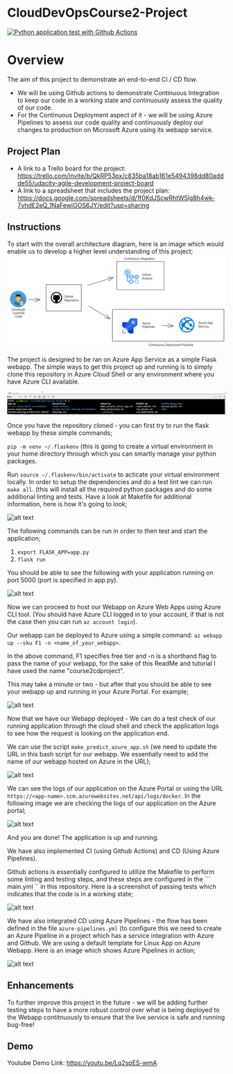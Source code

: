 # CloudDevOpsCourse2-Project

[![Python application test with Github Actions](https://github.com/SyedFurqan1/CloudDevOpsCourse2-Project/actions/workflows/main.yml/badge.svg)](https://github.com/SyedFurqan1/CloudDevOpsCourse2-Project/actions/workflows/main.yml)

# Overview

The aim of this project to demonstrate an end-to-end CI / CD flow. 

* We will be using Github actions to demonstrate Continuous Integration to keep our code in a working state and continuously assess the quality of our code. 
* For the Continuous Deployment aspect of it - we will be using Azure Pipelines to assess our code quality and continuously deploy our changes to production on Microsoft Azure using its webapp service.


## Project Plan

* A link to a Trello board for the project: https://trello.com/invite/b/QkRP53px/c835ba18ab161e5494398dd80addde55/udacity-agile-development-project-board
* A link to a spreadsheet that includes the project plan: https://docs.google.com/spreadsheets/d/1f0KdJScwRhtW5lg8h4wk-7vhdE2eQ_1NaFewiOOS6JY/edit?usp=sharing

## Instructions

To start with the overall architecture diagram, here is an image which would enable us to develop a higher level understanding of this project;
![alt text](https://github.com/SyedFurqan1/CloudDevOpsCourse2-Project/blob/main/misc_images/project_architecture.png?raw=true)

The project is designed to be ran on Azure App Service as a simple Flask webapp. The simple ways to get this project up and running is to simply clone this repository in Azure Cloud Shell or any environment where you have Azure  CLI available. 

![alt text](https://github.com/SyedFurqan1/CloudDevOpsCourse2-Project/blob/main/misc_images/project_cloned_in_azure_cloud_shell.png?raw=true)

Once you have the repository cloned - you can first try to run the flask webapp by these simple commands;

```pip -m venv ~/.flaskenv```  (this is going to create a virtual environment in your home directory through which you can smartly manage your python packages.

Run ``` source ~/.flaskenv/bin/activate ``` to acticate your virtual environment locally. 
In order to setup the dependencies and do a test lint we can run ``` make all ```. (this will install all the required python packages and do some additional linting and tests. Have a look at Makefile for additional information, here is how it's going to look;

![alt text](https://github.com/SyedFurqan1/CloudDevOpsCourse2-Project/blob/main/misc_images/local_test_make_all.png?raw=true)

The following commands can be run in order to then test and start the application;

1. ``` export FLASK_APP=app.py ```
2. ``` flask run ```

You should be able to see the following with your application running on port 5000 (port is specified in app.py).

![alt text](https://github.com/SyedFurqan1/CloudDevOpsCourse2-Project/blob/main/misc_images/flask_app_running_locally_as_test.png?raw=true)

Now we can proceed to host our Webapp on Azure Web Apps using Azure CLI tool. (You should have Azure CLI logged in to your account, if that is not the case then you can run ``` az account login ```).

Our webapp can be deployed to Azure using a simple command:  ``` az webapp up --sku F1 -n <name_of_your_webapp> ```.

In the above command, F1 specifies free tier and -n is a shorthand flag to pass the name of your webapp, for the sake of this ReadMe and tutorial I have used the name "course2cdproject".

This may take a minute or two - but after that you should be able to see your webapp up and running in your Azure Portal. For example;

![alt text](https://github.com/SyedFurqan1/CloudDevOpsCourse2-Project/blob/main/misc_images/webapp_running_in_azure_portal.png?raw=true)

Now that we have our Webapp deployed - We can do a test check of our running application through the cloud shell and check the application logs to see how the request is looking on the application end.

We can use the script ``` make_predict_azure_app.sh ``` (we need to update the URL in this bash script for our webapp. We essentially need to add the name of our webapp hosted on Azure in the URL);

![alt text](https://github.com/SyedFurqan1/CloudDevOpsCourse2-Project/blob/main/misc_images/testing_the_application_through_the_script.png?raw=true)


We can see the logs of our application on the Azure Portal or using the URL ``` https://<app-name>.scm.azurewebsites.net/api/logs/docker ```. In the following image we are checking the logs of our application on the Azure portal;


![alt text](https://github.com/SyedFurqan1/CloudDevOpsCourse2-Project/blob/main/misc_images/application_end_logs_when_testing.png?raw=true)

And you are done! The application is up and running. 


We have also implemented CI (using Github Actions) and CD (Using Azure Pipelines).

Github actions is essentially configured to utilize the Makefile to perform some linting and testing steps, and these steps are configured in the ``` main.yml `` in this repository. Here is a screenshot of passing tests which indicates that the code is in a working state;


![alt text](https://github.com/SyedFurqan1/CloudDevOpsCourse2-Project/blob/main/misc_images/passing_github_actions_ci.png?raw=true)

We have also integrated CD using Azure Pipelines - the flow has been defined in the file ``` azure-pipelines.yml ``` (to configure this we need to create an Azure Pipeline in a project which has a service integration with Azure and Github. We are using a default template for Linux App on Azure Webapp. Here is an image which shows Azure Pipelines in action;


![alt text](https://github.com/SyedFurqan1/CloudDevOpsCourse2-Project/blob/main/misc_images/azure_devops_pipeline_successful_deployment.png?raw=true)



## Enhancements

To further improve this project in the future - we will be adding further testing steps to have a more robust control over what is being deployed to the Webapp contitnuously to ensure that the live service is safe and running bug-free!

## Demo 

Youtube Demo Link: https://youtu.be/Lq2spES-wmA


